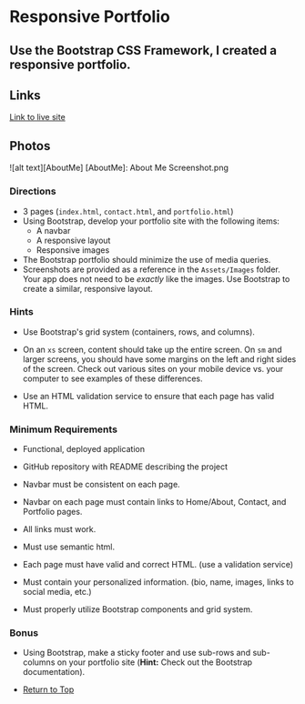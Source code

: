 # Responsive Portfolio
## Use the Bootstrap CSS Framework, I created a responsive portfolio.

## Links
[Link to live site](https://eamon02.github.io/Bootstrap-Repositoy/)

## Photos

![alt text][AboutMe]
[AboutMe]: About Me Screenshot.png


### Directions
 * 3 pages (```index.html```, ```contact.html```, and ```portfolio.html```)
 * Using Bootstrap, develop your portfolio site with the following items:
   - A navbar
   - A responsive layout
   - Responsive images
 * The Bootstrap portfolio should minimize the use of media queries.
 * Screenshots are provided as a reference in the `Assets/Images` folder. Your app does not need to be _exactly_ like the images. Use Bootstrap to create a similar, responsive layout.

### Hints

* Use Bootstrap's grid system (containers, rows, and columns).

* On an `xs` screen, content should take up the entire screen. On `sm` and larger screens, you should have some margins on the left and right sides of the screen. Check out various sites on your mobile device vs. your computer to see examples of these differences.

* Use an HTML validation service to ensure that each page has valid HTML.


### Minimum Requirements

* Functional, deployed application

* GitHub repository with README describing the project

* Navbar must be consistent on each page.

* Navbar on each page must contain links to Home/About, Contact, and Portfolio pages.

* All links must work.

* Must use semantic html.

* Each page must have valid and correct HTML. (use a validation service)

* Must contain your personalized information. (bio, name, images, links to social media, etc.)

* Must properly utilize Bootstrap components and grid system.

### Bonus

* Using Bootstrap, make a sticky footer and use sub-rows and sub-columns on your portfolio site (**Hint:** Check out the Bootstrap documentation).

* [Return to Top](#Responsive-Portfolio)